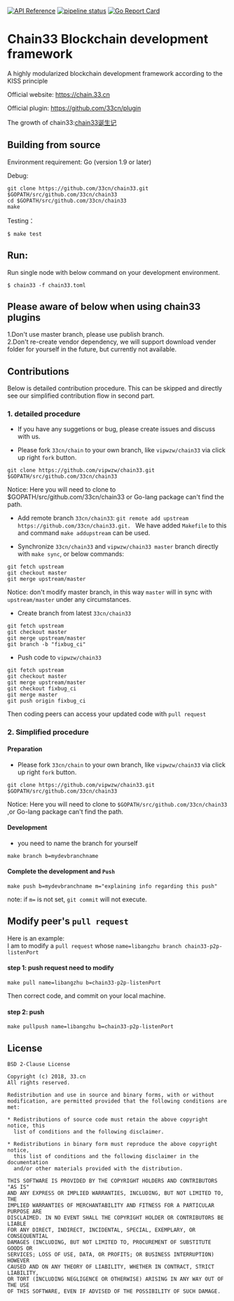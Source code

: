 [![API Reference](
https://camo.githubusercontent.com/915b7be44ada53c290eb157634330494ebe3e30a/68747470733a2f2f676f646f632e6f72672f6769746875622e636f6d2f676f6c616e672f6764646f3f7374617475732e737667
)](https://godoc.org/github.com/33cn/chain33)
[![pipeline status](https://api.travis-ci.org/33cn/chain33.svg?branch=master)](https://travis-ci.org/33cn/chain33/)
[![Go Report Card](https://goreportcard.com/badge/github.com/33cn/chain33)](https://goreportcard.com/report/github.com/33cn/chain33)
 
# Chain33 Blockchain development framework

A highly modularized blockchain development framework according to the KISS principle 

Official website: https://chain.33.cn

Official plugin: https://github.com/33cn/plugin

The growth of chain33:[chain33诞生记](https://mp.weixin.qq.com/s/9g5ZFDKJi9uzR_NFxfeuAA)

## Building from source

Environment requirement: Go (version 1.9 or later)

Debug:

```shell
git clone https://github.com/33cn/chain33.git $GOPATH/src/github.com/33cn/chain33
cd $GOPATH/src/github.com/33cn/chain33
make
```

Testing：

```shell
$ make test
```

## Run:


Run single node with below command on your development environment.

```shell
$ chain33 -f chain33.toml
```

## Please aware of below when using chain33 plugins
1.Don't use master branch, please use publish branch.<br>
2.Don't re-create vendor dependency, we will support download vender folder for yourself in the future,
but currently not available.

## Contributions
Below is detailed contribution procedure. This can be skipped and directly see our 
simplified contribution flow in second part.

### 1. detailed procedure
* If you have any suggetions or bug, please create issues and discuss with us.

* Please fork `33cn/chain` to your own branch, like `vipwzw/chain33` via click up right `fork` button.
```
git clone https://github.com/vipwzw/chain33.git $GOPATH/src/github.com/33cn/chain33
```
Notice: Here you will need to clone to $GOPATH/src/github.com/33cn/chain33 or Go-lang package can't find the path.

* Add remote branch `33cn/chain33`: `git remote add upstream https://github.com/33cn/chain33.git. `
We have added `Makefile` to this and command `make addupstream` can be used.

* Synchronize `33cn/chain33` and `vipwzw/chain33 master` branch directly with `make sync`, or below commands:

```
git fetch upstream
git checkout master
git merge upstream/master
```
Notice: don't modify master branch, in this way `master` will in sync with `upstream/master` under any circumstances.
* Create branch from latest `33cn/chain33` 
```
git fetch upstream
git checkout master
git merge upstream/master
git branch -b "fixbug_ci"
```

* Push code to `vipwzw/chain33` 
```
git fetch upstream
git checkout master
git merge upstream/master
git checkout fixbug_ci
git merge master
git push origin fixbug_ci
```
Then coding peers can access your updated code with `pull request` 


### 2. Simplified procedure
#### Preparation
* Please fork `33cn/chain` to your own branch, like `vipwzw/chain33` via click up right `fork` button.
```
git clone https://github.com/vipwzw/chain33.git $GOPATH/src/github.com/33cn/chain33
```
Notice: Here you will need to clone to `$GOPATH/src/github.com/33cn/chain33` ,or Go-lang package can't find the path.

#### Development
* you need to name the branch for yourself
```
make branch b=mydevbranchname
```
#### Complete the development and `Push`
```
make push b=mydevbranchname m="explaining info regarding this push"
```
note: if  `m=` is not set, `git commit` will not execute.

## Modify peer's `pull request`
 Here is an example: <br>
 I am to modify a `pull request` whose `name=libangzhu branch chain33-p2p-listenPort`
 #### step 1: push request need to modify
 ```
 make pull name=libangzhu b=chain33-p2p-listenPort
 ```
Then correct code, and commit on your local machine.
#### step 2: push 
```
make pullpush name=libangzhu b=chain33-p2p-listenPort
```


## License

```
BSD 2-Clause License

Copyright (c) 2018, 33.cn
All rights reserved.

Redistribution and use in source and binary forms, with or without
modification, are permitted provided that the following conditions are met:

* Redistributions of source code must retain the above copyright notice, this
  list of conditions and the following disclaimer.

* Redistributions in binary form must reproduce the above copyright notice,
  this list of conditions and the following disclaimer in the documentation
  and/or other materials provided with the distribution.

THIS SOFTWARE IS PROVIDED BY THE COPYRIGHT HOLDERS AND CONTRIBUTORS "AS IS"
AND ANY EXPRESS OR IMPLIED WARRANTIES, INCLUDING, BUT NOT LIMITED TO, THE
IMPLIED WARRANTIES OF MERCHANTABILITY AND FITNESS FOR A PARTICULAR PURPOSE ARE
DISCLAIMED. IN NO EVENT SHALL THE COPYRIGHT HOLDER OR CONTRIBUTORS BE LIABLE
FOR ANY DIRECT, INDIRECT, INCIDENTAL, SPECIAL, EXEMPLARY, OR CONSEQUENTIAL
DAMAGES (INCLUDING, BUT NOT LIMITED TO, PROCUREMENT OF SUBSTITUTE GOODS OR
SERVICES; LOSS OF USE, DATA, OR PROFITS; OR BUSINESS INTERRUPTION) HOWEVER
CAUSED AND ON ANY THEORY OF LIABILITY, WHETHER IN CONTRACT, STRICT LIABILITY,
OR TORT (INCLUDING NEGLIGENCE OR OTHERWISE) ARISING IN ANY WAY OUT OF THE USE
OF THIS SOFTWARE, EVEN IF ADVISED OF THE POSSIBILITY OF SUCH DAMAGE.
```


